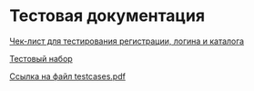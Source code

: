# Тестовая документация

[Чек-лист для тестирования регистрации, логина и каталога](https://docs.google.com/spreadsheets/d/17sCFspzokDmLTSEydeGVpz7Mzh0s9B_ZZ4jskBC69R8/edit?usp=sharing)

[Тестовый набор](https://app.qase.io/project/G8?suite=69)

[Ссылка на файл testcases.pdf](https://github.com/KseniiaPetrova923/docs/blob/f5603610bbbf68ddd419c12207b99abb4002f9d3/test%20cases.pdf)
